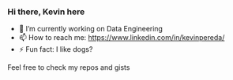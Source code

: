 ### Hi there, Kevin here

- 🔭 I’m currently working on Data Engineering
- 📫 How to reach me: https://www.linkedin.com/in/kevinpereda/
- ⚡ Fun fact: I like dogs?

Feel free to check my repos and gists



